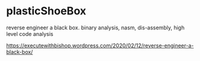 # plasticShoeBox
reverse engineer a black box. binary analysis, nasm, dis-assembly, high level code analysis

https://executewithbishop.wordpress.com/2020/02/12/reverse-engineer-a-black-box/

